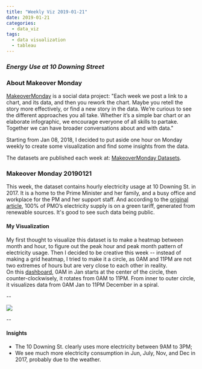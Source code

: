 ```yaml
---
title: "Weekly Viz 2019-01-21"
date: 2019-01-21
categories:
  - data_viz
tags:
  - data visualization
  - tableau
---
```


### *Energy Use at 10 Downing Street*


### About Makeover Monday

[MakeoverMonday](http://www.makeovermonday.co.uk/) is a social data project:
"Each week we post a link to a chart, and its data, and then you rework the chart.
Maybe you retell the story more effectively, or find a new story in the data.
We’re curious to see the different approaches you all take. Whether it’s a simple bar chart or an elaborate infographic, we encourage everyone of all skills to partake.
Together we can have broader conversations about and with data."

Starting from Jan 08, 2018, I decided to put aside one hour on Monday weekly to create some visualization and find some insights from the data.

The datasets are published each week at: [MakeoverMonday Datasets](http://www.makeovermonday.co.uk/data/).

### Makeover Monday 20190121

This week, the dataset contains hourly electricity usage at 10 Downing St. in 2017. It is a home to the Prime Minister and her family, and a busy office and workplace for the PM and her support staff. And according to the [original article](https://platform.carbonculture.net/places/10-downing-street/9/), 100% of PMO’s electricity supply is on a green tariff, generated from renewable sources. It's good to see such data being public.  

#### My Visualization

My first thought to visualize this dataset is to make a heatmap between month and hour, to figure out the peak hour and peak month pattern of electricity usage. Then I decided to be creative this week -- instead of making a grid heatmap, I tried to make it a circle, as 0AM and 11PM are not two extremes of hours but are very close to each other in reality.  
On this [dashboard](https://public.tableau.com/profile/yu.dong#!/vizhome/MakeOverMonday20190121/ElectricityUsageat10Downingst?publish=yes), 0AM in Jan starts at the center of the circle, then counter-clockwisely, it rotates from 0AM to 11PM. From inner to outer circle, it visualizes data from 0AM Jan to 11PM December in a spiral.  

--  
<div class='tableauPlaceholder' id='viz1548116161669' style='position: relative'>
<noscript><a href='#'>
  <img alt=' ' src='https:&#47;&#47;public.tableau.com&#47;static&#47;images&#47;Ma&#47;MakeOverMonday20190121&#47;ElectricityUsageat10Downingst&#47;1_rss.png' style='border: none' />
</a></noscript>
<object class='tableauViz'  style='display:none;'>
  <param name='host_url' value='https%3A%2F%2Fpublic.tableau.com%2F' />
  <param name='embed_code_version' value='3' /> 
  <param name='site_root' value='' />
  <param name='name' value='MakeOverMonday20190121&#47;ElectricityUsageat10Downingst' />
  <param name='tabs' value='no' />
  <param name='toolbar' value='yes' />
  <param name='static_image' value='https:&#47;&#47;public.tableau.com&#47;static&#47;images&#47;Ma&#47;MakeOverMonday20190121&#47;ElectricityUsageat10Downingst&#47;1.png' /> 
  <param name='animate_transition' value='yes' />
  <param name='display_static_image' value='yes' />
  <param name='display_spinner' value='yes' />
  <param name='display_overlay' value='yes' />
  <param name='display_count' value='yes' />
  <param name='filter' value='publish=yes' />
</object></div>       
<script type='text/javascript'>       
  var divElement = document.getElementById('viz1548116161669');    
  var vizElement = divElement.getElementsByTagName('object')[0];     
  vizElement.style.width='800px';vizElement.style.height='827px';       
  var scriptElement = document.createElement('script');                 
  scriptElement.src = 'https://public.tableau.com/javascripts/api/viz_v1.js';   
  vizElement.parentNode.insertBefore(scriptElement, vizElement);            
</script>  


--  

#### Insights
* The 10 Downing St. clearly uses more electricity between 9AM to 3PM;  
* We see much more electricity consumption in Jun, July, Nov, and Dec in 2017, probably due to the weather.

